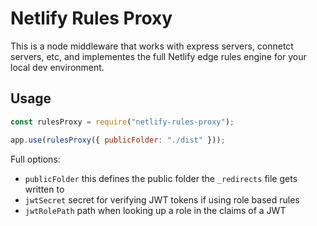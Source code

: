 # Netlify Rules Proxy

This is a node middleware that works with express servers, connetct servers, etc, and implementes the full Netlify edge rules engine for your local dev environment.

## Usage

```js
const rulesProxy = require("netlify-rules-proxy");

app.use(rulesProxy({ publicFolder: "./dist" }));
```

Full options:

- `publicFolder` this defines the public folder the `_redirects` file gets written to
- `jwtSecret` secret for verifying JWT tokens if using role based rules
- `jwtRolePath` path when looking up a role in the claims of a JWT
